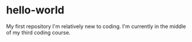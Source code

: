 # hello-world
My first repository
I'm relatively new to coding. I'm currently in the middle of my third coding course.
